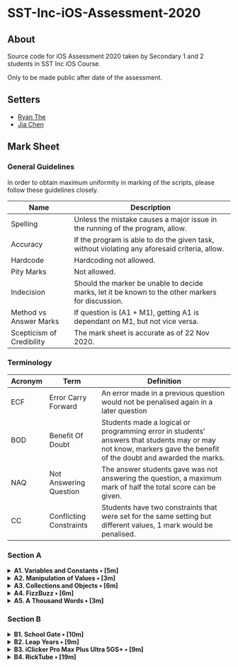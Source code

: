 #  SST-Inc-iOS-Assessment-2020

## About

Source code for iOS Assessment 2020 taken by Secondary 1 and 2 students in SST Inc iOS Course.

Only to be made public after date of the assessment.

## Setters

- [Ryan The](https://github.com/theboi)
- [Jia Chen](https://github.com/jiachenyee)

## Mark Sheet

### General Guidelines

In order to obtain maximum uniformity in marking of the scripts, please follow these guidelines closely.

| Name | Description |
| - | - |
| Spelling | Unless the mistake causes a major issue in the running of the program, allow. |
| Accuracy | If the program is able to do the given task, without violating any aforesaid criteria, allow. |
| Hardcode | Hardcoding not allowed. |
| Pity Marks | Not allowed. |
| Indecision | Should the marker be unable to decide marks, let it be known to the other markers for discussion. |
| Method vs Answer Marks | If question is (A1 + M1), getting A1 is dependant on M1, but not vice versa. |
| Scepticism of Credibility | The mark sheet is accurate as of 22 Nov 2020. |

### Terminology

| Acronym | Term | Definition
| - | - | - |
| ECF | Error Carry Forward | An error made in a previous question would not be penalised again in a later question |
| BOD | Benefit Of Doubt | Students made a logical or programming error in students’ answers that students may or may not know, markers gave the benefit of the doubt and awarded the marks. | 
| NAQ | Not Answering Question | The answer students gave was not answering the question, a maximum mark of half the total score can be given. |
| CC | Conflicting Constraints | Students have two constraints that were set for the same setting but different values, 1 mark would be penalised. |

### Section A

<details>
<summary><strong>A1. Variables and Constants • [5m]</strong></summary>

1. Create a variable, called `rickrolls`, and set it to the number of times you have been rick-rolled by your fellow iOS teachers (any number works). `[1m]`

```swift
var rickrolls = 6
```

* A1: Set variable to any number

---

2. Create a constant of the type `Double`, called `magicNumber`, and set it to `3`. `[2m]`

```swift
let magicNumber: Double = 3
```

* M1: Explicitly set type to Double
* M1: Set constant value to any integer. Allow if set with `.0`

---

3. What is the difference between a variable and a constant? `[2m]`

```txt
Variables can be changed while constants cannot be changed.
```

* M1: Mention that variables can be changed/are mutable
* M1: Mention that constants cannot be changed/are immutable

Incorrect:
- Variables can vary (NAQ)
- Constants remain constant (NAQ)

</details>

<details>
<summary><strong>A2. Manipulation of Values • [3m]</strong></summary>

1. `(x + x)` as a `String`. `[1m]`

```swift
print(String(x + x))
// or
print(String(2 * x))
```

* A1: Use `print()` and `String()`

---

2. `x`²¹. `[1m]`

```swift
print(pow(Double(x), 21))
// or
print(pow(Decimal(x), 21))
// or
print(x * x * x * x * x * x * x * x * x * x * x * x * x * x * x * x * x * x * x * x * x) // please don't do this
```

* A1: Use `*` or `pow()`. If student uses `*`, make sure it has 21 `x`s.

---

3. Last digit of `x`. `[1m]`

```swift
print(x % 10)
// or
print(String(x).last)
```

* A1: Use `% 10` or convert x to a `String` and get the last character of it. If output is optional, give BOD.

</details>

<details>
<summary><strong>A3. Collections and Objects • [6m]</strong></summary>

1. Define a structure (struct) called `Teacher` with the properties: `name`, `wearsGlasses`, and an **optional** value: `watchColor`, with the most appropriate types based on the table above. `[2m]`

```swift
struct Teacher {
    var name: String
    var wearsGlasses: Bool
    var watchColor: String?
}
```

* M1: Create a structure. Allow `let` for properties of `Teacher`.
* A1: Set correct types including optionals.

---

2. Create an array called `teachers` containing multiple instances of `Teacher` using the details provided in the table above. `[2m]`

```swift
let teachers = [Teacher(name: "Ryan",
                        wearsGlasses: true,
                        watchColor: "Black"),
                Teacher(name: "Joe",
                        wearsGlasses: false,
                        watchColor: "Pink"),
                Teacher(name: "Joshua",
                        wearsGlasses: true),
                    //  watchColor: nil
                Teacher(name: "Ethan",
                        wearsGlasses: true,
                        watchColor: "Grey")]

```

* M1: Create an array
* A1: Instantiate Teacher with correct details. Allow `watchColor: nil` for Joshua.

---

3. For each `name` in the array declared previously, add `" is the best"` to the end of the `name`, and print it out individually. `[2m]`

```swift
for var teacher in teachers {
    teacher.name.append(" is the best")
    print(teacher.name)
}
// or
for teacher in teachers {
    print(teacher.name + " is the best")
}

```

* M1: Use for loop
* A1: Add the words “ is the best” to the end of it and print it out


</details>

<details>
<summary><strong>A4. FizzBuzz • [6m]</strong></summary>

1. Create a function called `fizzBuzz` which takes a parameter `number` of type `Int` and returns a `String` ("Fizz", "Buzz", "FizzBuzz", or the number itself) based on the conditions above. Refer to the sample Input/Output. `[4m]`

```swift
func fizzBuzz(number: Int) -> String {
   
    var output = ""
    
    if number % 3 == 0 {
        output += "Fizz"
    }
    
    if number % 4 == 0 {
        output += "Buzz"
    }
    
    if output == "" {
        output = String(number)
    }
    
    return output
}

// or

func fizzBuzz(number: Int) -> String {
       
    if number % 12 == 0 {
        return "FizzBuzz"
    } else if number % 3 == 0 {
        return "Fizz"
    } else if number % 4 == 0 {
        return "Buzz"
    } else {
        return String(number)
    }
}
```

* M1: Write a function with correct parameters and returns
* M1: At least 2 out of 4 conditions returns correctly
* M1: Correctly identifies all cases
* A1: Correctly returns value for all cases

---

2. Hence, **using the function you created above**, print out the corresponding values when the numbers 1 to 50 are input, each on a new line. `[2m]`

```swift
for i in 1...50 {
    print(fizzBuzz(number: i))
}
```

* M1: Loops from 1 to 50
* M1: Calls `fizzBuzz(number: i)`

</details>

<details>
<summary><strong>A5. A Thousand Words • [3m]</strong></summary>

1. Given an image view, `imageView`, and an image called `wheres_waldo` in `Assets.xcassets`, display the image. `[1m]`

```swift
imageView.image = UIImage(named: “wheres_waldo”)
```

* A1: Access the `imageView.image` property and set it to the correct image

Incorrect:
* Misspell "wheres_waldo", as it will result in no images showing up

---

2. Adjust the `contentMode` value of the image such that the entire image can be viewed, without getting cropped, while keeping the aspect ratio (not stretched/squashed). `[1m]`

```swift
imageView.contentMode = .scaleAspectFit
```

* A1: Set `imageView.contentMode` to `.scaleAspectFit`

---

3. What is the difference between `UIImageView` and `UIImage`? Why are we unable to use them interchangeably? `[1m]`

```txt
UIImageView is used to display a UIImage while a UIImage is the image itself.
```

* A1: UIImageView is a container view/element to hold the UIImage, whereas the UIImage is the image data. Allow if answer makes sense.

</details>

### Section B

<details>
<summary><strong>B1. School Gate • [10m]</strong></summary>

1. Given the variables above, write a set of conditions that tell the gate whether or not to unlock. `[5m]`

```swift
if isWithinOperatingHours && isStudentPass || isTeacherPass || isFire {
    isUnlocked = true
}

// or

isUnlocked = isWithinOperatingHours && isStudentPass || isTeacherPass || isFire
```

* M1: Correct use of `&&` operator
* M1: Correct use of `||` operator or `else if` for teacher pass
* M1: Set `isUnlocked` properly
* M1: Correct if syntax (if user does not use `if`, award based on the last condition)
* A1: Algorithm works, passed all private/public test cases

---

2. Assuming the day starts when the program runs, write a program to keep track of the number of seconds elapsed (passed), printing the value every second. `[5m]`

```swift
var secondsPassed = 0

Timer.scheduledTimer(withTimeInterval: 1, repeats: true) { (_) in
    secondsPassed += 1
    print(secondsPassed)
}
```

* M1: Declaring a variable to keep track of the number of seconds passed
* M1: Any usage of `Timer`
* M1: Correct usage of `Timer.scheduledTimer(withTimeInterval:repeats:block:)`
* M1: Correct use of closure for `block` argument
* A1: Adds 1 to the variable and prints seconds

</details>

<details>
<summary><strong>B2. Leap Years • [9m]</strong></summary>

1. Kesler's bugged code is shown below. There are **5 errors** present. Fix them. `[5m]`

* M1: Per error fixed as shown in the code below. Allow if code still works but slightly changed.

Incorrect:
* Fundamentally changes/rewrites the program

```swift
// 1
// Set return type to Bool
func isLeap(year: Int) -> Bool {
    
    // 2
    // A1: Change let to var
    // 3
    // A1: Change true to false
    var isLeap = false
    
    // 4
    // A1: Replace division (/) with modulo (%)
    if year % 4 == 0 {
        
        isLeap = true
        
        if year % 100 == 0 {
            
            // 5
            // A1: Replace 0.0 with 0, because Int
            isLeap = year % 400 == 0
            
        }
    }
    
    return isLeap
}
```

---

2. What is this feature called? How is it useful? How can Kesler get rid of it? `[2m]`

```txt
Breakpoints. 
Breakpoints help to pause the program at a specific point and allow for the use of other tools like step-overs to specifically see where the error is.

Kesler can remove it by dragging it out or secondary-click (right click) it and delete it.
```

* M1: Identification + How to remove
* M1: Function of Breakpoints

---

3. What might have caused the SIGABRT error, assuming that the app ran fine before he edited his Storyboard? Is a SIGTERM error the same as a SIGABRT error? When does a SIGTERM error occur. `[2m]`

```txt 
A SIGABRT error is usually caused by a missing/broken Storyboard connection
A SIGTERM is usually caused by force quitting the Simulator
```

* M1: SIGABRT reason
* M1: SIGTERM reason

</details>

<details>
<summary><strong>B3. iClicker Pro Max Plus Ultra 5GS+ • [9m]</strong></summary>

1. Label is to be set to your name when the program runs initially. `[1m]`
2. Border radius of the button is to be set to `15`. `[1m]`
3. Background color of the button should change to a random color each time the button is pressed. `[2m]`
4. Label should display the number of times the button has been clicked whenever the button is tapped. `[1m]`
5. Every 17 clicks,
    * Label should be set to the time in seconds since the first click, e.g. `"30s"`. `[2m]`
    * Text on the button is to be set to `"Yay"` (Hint: The correct answer requires setting text for the `.normal` state). `[1m]`
    * Reset the text on the button back to +1 after the next click. `[1m]`

```swift
// 4 (1)
var counter = 0

// 5i (1)
var seconds = 0

func viewDidLoad() {

    // 1
    // A1: Set text of label
    label.text = "Jia Chen"
    
    // 2
    // A1: Change cornerRadius
    button.layer.cornerRadius = 15

}

func viewDidAppear(_ animated: Bool) {

}

func onButtonPress() {

    // 3
    // M1: Get random number from 0 to 1
    // M1: Set backgroundColor
    button.backgroundColor = UIColor(red: CGFloat.random(in: 0...1),
                                     green: CGFloat.random(in: 0...1),
                                     blue: CGFloat.random(in: 0...1),
                                     alpha: 1)
    
    // 4 (2)
    // A1: Increment counter and set value
    counter += 1
    label.text = String(counter)
    
    if counter == 0 {
    
        // 5i (2)
        // M1: Increment seconds by 1 every second when counter is 0
        Timer.scheduledTimer(withTimeInterval: 1, repeats: true) { (_) in
            seconds += 1
        }
        
    } else if counter % 17 == 0 {
    
        // 5i (3)
        // A1: Set label to seconds variable. 0m if no seconds variable
        label.text = "\(seconds)s"

        // 5ii
        // A1: Set title to "Yay" every 17 clicks
        button.setTitle("Yay", for: .normal)
        
    } else {
    
        // 5iii
        // A1: Set title back to "+1" when not every 17 clicks
        button.setTitle("+1", for: .normal)
        
    }

}
```

</details>

<details>
<summary><strong>B4. RickTube • [19m]</strong></summary>

1. Create a new iOS App (use Swift and Storyboard) with `Xcode.app`. Save it in the test directory you previously downloaded. `[1m]`
2. Open `Main.storyboard` and create the user interface based on the specifications below. `[18m]`

    2M per requirement fulfilled 
    - Create an Xcode iOS App with Swift and Storyboard
    - Embed navigation controller
    - Make it initial view controller
    - Add navcon right bar button item
    - Add image with constraints
    - Add stack view
    - Add buttons in stack view
    - Add tableview
    - Add tableviewcell


</details>
